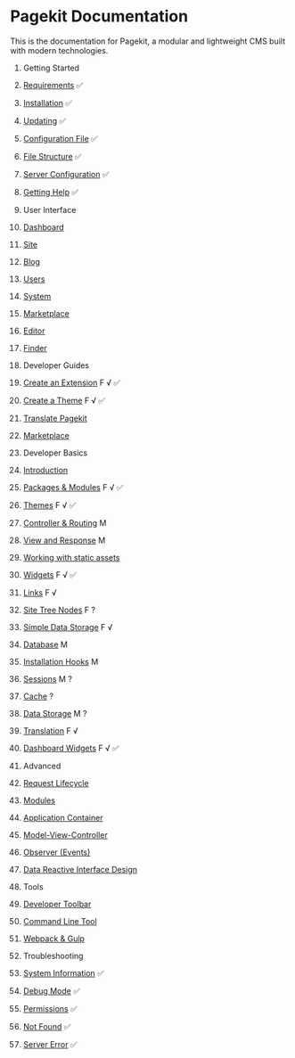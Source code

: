 Pagekit Documentation
=====================

This is the documentation for Pagekit, a modular and lightweight CMS built with modern technologies.

1. Getting Started
  1. [Requirements](getting-started/requirements.md) ✅
  2. [Installation](getting-started/installation.md) ✅
  3. [Updating](getting-started/updating.md) ✅
  4. [Configuration File](getting-started/configuration-file.md) ✅
  5. [File Structure](getting-started/file-structure.md) ✅
  6. [Server Configuration](getting-started/server-configuration.md) ✅
  7. [Getting Help](getting-started/getting-help.md) ✅

2. User Interface
  1. [Dashboard](user-interface/dashboard.md)
  2. [Site](user-interface/site.md)
  3. [Blog](user-interface/blog.md)
  4. [Users](user-interface/users.md)
  5. [System](user-interface/system.md)
  6. [Marketplace](user-interface/marketplace.md)
  7. [Editor](user-interface/editor.md)
  8. [Finder](user-interface/finder.md)

3. Developer Guides
  1. [Create an Extension](guides/create-an-extension.md) F √ ✅
  2. [Create a Theme](guides/create-a-theme.md) F √ ✅
  3. [Translate Pagekit](guides/translation.md)
  4. [Marketplace](basics/marketplace.md)

4. Developer Basics
 1. [Introduction](developer-basics/developer-introduction.md)
 2. [Packages &amp; Modules](developer-basics/packages-modules.md) F √ ✅
 5. [Themes](developer-basics/themes.md) F √ ✅
 3. [Controller &amp; Routing](developer-basics/controller.md) M
 4. [View and Response](developer-basics/view-response.md) M
 5. [Working with static assets](developer-basics/assets.md)
 7. [Widgets](developer-basics/widgets.md) F √ ✅
 8. [Links](developer-basics/links.md) F √
 9. [Site Tree Nodes](developer-basics/site-tree-nodes.md) F ?
 11. [Simple Data Storage](developer-basics/module-config.md) F √
 12. [Database](developer-basics/database.md) M
 13. [Installation Hooks](developer-basics/installation-hooks.md) M
 14. [Sessions](developer-basics/sessions.md) M ?
 15. [Cache](developer-basics/cache.md) ?
 16. [Data Storage](developer-basics/data-storage.md) M ?
 17. [Translation](developer-basics/translation.md) F √
 18. [Dashboard Widgets](developer-basics/dashboard-widgets.md) F √ ✅

5. Advanced
  1. [Request Lifecycle]() 
  2. [Modules]()
  3. [Application Container]()
  4. [Model-View-Controller]()
  5. [Observer (Events)](developer/architecture-events.md)
  6. [Data Reactive Interface Design](developer/data-reactive-ui.md)

6. Tools
  1. [Developer Toolbar](tools/developer-toolbar.md)
  2. [Command Line Tool](tools/command-line-tool.md)
  3. [Webpack &amp; Gulp](tools/webpack-gulp.md)

7. Troubleshooting
  1. [System Information](troubleshooting/system-information.md) ✅
  2. [Debug Mode](troubleshooting/debug-mode.md) ✅
  2. [Permissions](troubleshooting/permissions.md) ✅
  2. [Not Found](troubleshooting/not-found.md) ✅
  2. [Server Error](troubleshooting/server-error.md) ✅
